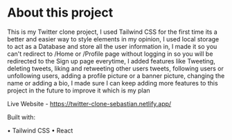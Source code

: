 # About this project

This is my Twitter clone project, I used Tailwind CSS for the first time its a better and easier way to style elements in my opinion, I used local storage to act as a Database and store all the user information in, I made it so you can't redirect to /Home or /Profile page without logging in so you will be redirected to the Sign up page everytime, I added features like Tweeting, deleting tweets, liking and retweeting other users tweets, following users or unfollowing users, adding a profile picture or a banner picture, changing the name or adding a bio, I made sure I can keep adding more features to this project in the future to improve it which is my plan 

Live Website - https://twitter-clone-sebastian.netlify.app/

Built with:

• Tailwind CSS
• React

